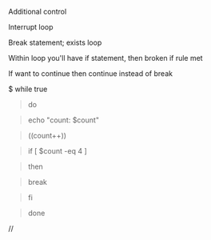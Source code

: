 Additional control  

 

Interrupt loop 

 

Break statement; exists loop  

 

Within loop you'll have if statement, then broken if rule met 

 

If want to continue then continue instead of break 

 

$ while true 

> do 

> echo "count: $count" 

> ((count++)) 

> if [ $count -eq 4 ] 

> then 

> break 

> fi 

> 

> done 

 

// 
